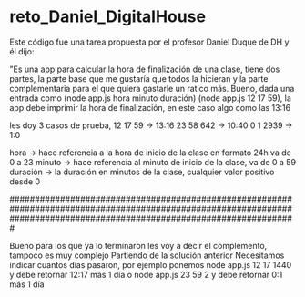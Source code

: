 # reto_Daniel_DigitalHouse
Este código fue una tarea propuesta por el profesor Daniel Duque de DH y él dijo:

"Es una app para calcular la hora de finalización de una clase, tiene dos partes, la parte base que me gustaría que todos la hicieran y la parte complementaria para el que quiera gastarle un ratico más.
Bueno, dada una entrada como (node app.js hora minuto duración) (node app.js 12 17 59), la app debe imprimir la hora de finalización, en este caso algo como las 13:16

les doy 3 casos de prueba, 12 17 59 -> 13:16
23 58 642 -> 10:40
0 1 2939 -> 1:0

hora -> hace referencia a la hora de inicio de la clase en formato 24h va de 0 a 23
minuto -> hace referencia al minuto de inicio de la clase, va de 0 a 59
duración -> la duración en minutos de la clase, cualquier valor positivo desde 0

#########################################################################################################################################################################

Bueno para los que ya lo terminaron les voy a decir el complemento, tampoco es muy complejo
Partiendo de la solución anterior Necesitamos indicar cuantos días pasaron, por ejemplo ponemos node app.js 12 17 1440
y debe retornar 12:17 más 1 día
o node app.js 23 59 2 y debe retornar 0:1 más 1 día
